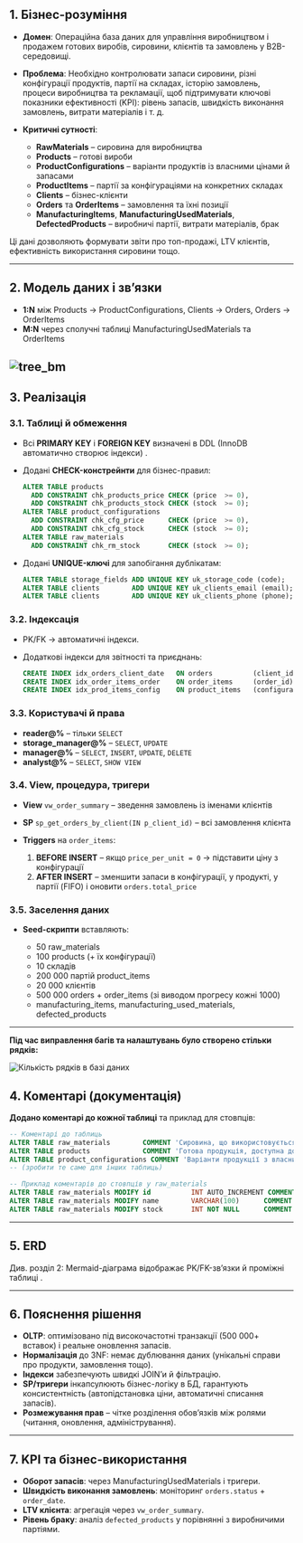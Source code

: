 ## 1. Бізнес-розуміння

* **Домен**: Операційна база даних для управління виробництвом і продажем готових виробів, сировини, клієнтів та замовлень у B2B-середовищі.
* **Проблема**: Необхідно контролювати запаси сировини, різні конфігурації продуктів, партії на складах, історію замовлень, процеси виробництва та рекламації, щоб підтримувати ключові показники ефективності (KPI): рівень запасів, швидкість виконання замовлень, витрати матеріалів і т. д.
* **Критичні сутності**:

  * **RawMaterials** – сировина для виробництва
  * **Products** – готові вироби
  * **ProductConfigurations** – варіанти продуктів із власними цінами й запасами
  * **ProductItems** – партії за конфігураціями на конкретних складах
  * **Clients** – бізнес-клієнти
  * **Orders** та **OrderItems** – замовлення та їхні позиції
  * **ManufacturingItems**, **ManufacturingUsedMaterials**, **DefectedProducts** – виробничі партії, витрати матеріалів, брак

Ці дані дозволяють формувати звіти про топ-продажі, LTV клієнтів, ефективність використання сировини тощо.

---

## 2. Модель даних і зв’язки

* **1\:N** між Products → ProductConfigurations, Clients → Orders, Orders → OrderItems
* **M\:N** через сполучні таблиці ManufacturingUsedMaterials та OrderItems

![tree_bm](https://github.com/user-attachments/assets/7592c9ea-1409-4d23-9a2a-9322be17e009)
---


## 3. Реалізація

### 3.1. Таблиці й обмеження

* Всі **PRIMARY KEY** і **FOREIGN KEY** визначені в DDL (InnoDB автоматично створює індекси) .
* Додані **CHECK-констрейнти** для бізнес-правил:

  ```sql
  ALTER TABLE products
    ADD CONSTRAINT chk_products_price CHECK (price  >= 0),
    ADD CONSTRAINT chk_products_stock CHECK (stock  >= 0);
  ALTER TABLE product_configurations
    ADD CONSTRAINT chk_cfg_price      CHECK (price  >= 0),
    ADD CONSTRAINT chk_cfg_stock      CHECK (stock  >= 0);
  ALTER TABLE raw_materials
    ADD CONSTRAINT chk_rm_stock       CHECK (stock  >= 0);
  ```
* Додані **UNIQUE-ключі** для запобігання дублікатам:

  ```sql
  ALTER TABLE storage_fields ADD UNIQUE KEY uk_storage_code (code);
  ALTER TABLE clients        ADD UNIQUE KEY uk_clients_email (email);
  ALTER TABLE clients        ADD UNIQUE KEY uk_clients_phone (phone);
  ```

### 3.2. Індексація

* PK/FK → автоматичні індекси.
* Додаткові індекси для звітності та приєднань:

  ```sql
  CREATE INDEX idx_orders_client_date   ON orders          (client_id, order_date);
  CREATE INDEX idx_order_items_order    ON order_items     (order_id);
  CREATE INDEX idx_prod_items_config    ON product_items   (configuration_id);
  ```

### 3.3. Користувачі й права

* **reader@%**      – тільки `SELECT`
* **storage\_manager@%** – `SELECT`, `UPDATE`
* **manager@%**     – `SELECT`, `INSERT`, `UPDATE`, `DELETE`
* **analyst@%**     – `SELECT`, `SHOW VIEW`&#x20;

### 3.4. View, процедура, тригери

* **View** `vw_order_summary` – зведення замовлень із іменами клієнтів&#x20;
* **SP** `sp_get_orders_by_client(IN p_client_id)` – всі замовлення клієнта&#x20;
* **Triggers** на `order_items`:

  1. **BEFORE INSERT** – якщо `price_per_unit = 0` → підставити ціну з конфігурації
  2. **AFTER INSERT** – зменшити запаси в конфігурації, у продукті, у партії (FIFO) і оновити `orders.total_price`&#x20;

### 3.5. Заселення даних

* **Seed-скрипти** вставляють:

  * 50 raw\_materials
  * 100 products (+ їх конфігурації)
  * 10 складів
  * 200 000 партій product\_items
  * 20 000 клієнтів
  * 500 000 orders + order\_items (зі виводом прогресу кожні 1000)
  * manufacturing\_items, manufacturing\_used\_materials, defected\_products&#x20;

---

**Під час виправлення багів та налаштувань було створено стільки рядків:**

![Кількість рядків в базі даних](https://github.com/user-attachments/assets/9b59e4a1-6346-4be7-950b-f40fef3bffb5)


## 4. Коментарі (документація)

**Додано коментарі до кожної таблиці** та приклад для стовпців:

```sql
-- Коментарі до таблиць
ALTER TABLE raw_materials        COMMENT 'Сировина, що використовується у виробництві';
ALTER TABLE products             COMMENT 'Готова продукція, доступна до продажу';
ALTER TABLE product_configurations COMMENT 'Варіанти продукції з власними цінами та запасом';
-- (зробити те саме для інших таблиць)

-- Приклад коментарів до стовпців у raw_materials
ALTER TABLE raw_materials MODIFY id          INT AUTO_INCREMENT COMMENT 'PK таблиці raw_materials';
ALTER TABLE raw_materials MODIFY name        VARCHAR(100)      COMMENT 'Назва матеріалу';
ALTER TABLE raw_materials MODIFY stock       INT NOT NULL      COMMENT 'Кількість доступного запасу';
```

---

## 5. ERD

Див. розділ 2: Mermaid-діаграма відображає PK/FK-зв’язки й проміжні таблиці .

---

## 6. Пояснення рішення

* **OLTP**: оптимізовано під високочастотні транзакції (500 000+ вставок) і реальне оновлення запасів.
* **Нормалізація** до 3NF: немає дублювання даних (унікальні справи про продукти, замовлення тощо).
* **Індекси** забезпечують швидкі JOIN’и й фільтрацію.
* **SP/тригери** інкапсулюють бізнес-логіку в БД, гарантують консистентність (автопідстановка ціни, автоматичні списання запасів).
* **Розмежування прав** – чітке розділення обов’язків між ролями (читання, оновлення, адміністрування).

---

## 7. KPI та бізнес-використання

* **Оборот запасів**: через ManufacturingUsedMaterials і тригери.
* **Швидкість виконання замовлень**: моніторинг `orders.status` + `order_date`.
* **LTV клієнта**: агрегація через `vw_order_summary`.
* **Рівень браку**: аналіз `defected_products` у порівнянні з виробничими партіями.

